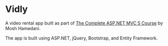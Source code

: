 # Vidly

A video rental app built as part of [The Complete ASP.NET MVC 5 Course](https://codewithmosh.com/p/asp-net-mvc) by Mosh Hamedani.

The app is built using ASP.NET, jQuery, Bootstrap, and Entity Framework.